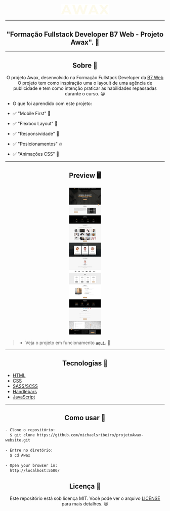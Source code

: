<p align="center">
      <img src="assets/images/logo.png" width="30%" alt="Awax Logo"/>
</p>

---

<h2 align="center">"Formação Fullstack Developer B7 Web - Projeto Awax". 🥳</h1>

---

<h2 align="center">Sobre 📖</h2>
   
   <p align="center">
      O projeto Awax, desenvolvido na Formação Fullstack Developer da <a href="https://b7web.com.br/fullstack/">B7 Web</a><br>
      O projeto tem como inspiração uma o layoult de uma agência de publicidade e tem como intenção praticar as habilidades repassadas durante o curso. 😀<br>
   </p>
   
- O que foi aprendido com este projeto:

- ✅ "Mobile First" 💪
- ✅ "Flexbox Layout" 👀
- ✅ "Responsividade" 📌
- ✅ "Posicionamentos" 🔥
- ✅ "Animações CSS" 🚀

---

<h2 align="center">Preview 🖥️</h2>

   <p align="center">
      <img src="assets/images/LAYOUT_DESKTOP.jpg" width="20%" alt="Awax Demo"/>
   </p>

   > * Veja o projeto em funcionamento [`aqui`](https://project-agencymkt.netlify.app). 🧐

---

<h2 align="center">Tecnologias 🚀</h2>

- [HTML](https://html.com/)
- [CSS](https://developer.mozilla.org/pt-BR/docs/Web/CSS)
- [SASS/SCSS](https://www.sqlite.org/index.html)
- [Handlebars](https://handlebarsjs.com/)
- [JavaScript](https://www.javascript.com/)

---

<h2 align="center">Como usar 🤔</h2>

```
- Clone o repositório:
  $ git clone https://github.com/michaelsribeiro/projetoAwax-website.git

- Entre no diretório:
  $ cd Awax

- Open your browser in:
  http://localhost:5500/  
```


<h2 align="center">Licença 📝</h2>

<p align="center">
   Este repositório está sob licença MIT. Você pode ver o arquivo <a href="https://github.com/michaelsribeiro/projetoAwax-website/blob/main/LICENSE.md"> LICENSE </a> para mais detalhes. 😉
</p>
